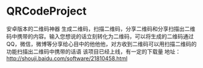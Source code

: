 # QRCodeProject
安卓版本的二维码神器  生成二维码，扫描二维码，分享二维码和分享扫描出二维码中携带的内容。输入您想说的话立刻转化为二维码，可以将生成的二维码通过QQ，微信，微博等分享给心目中的他他他，对方收到二维码可以用扫描二维码的功能扫描出二维码中携带的话语
该项目已经上线，有一定的下载量 地址：http://shouji.baidu.com/software/21810458.html
